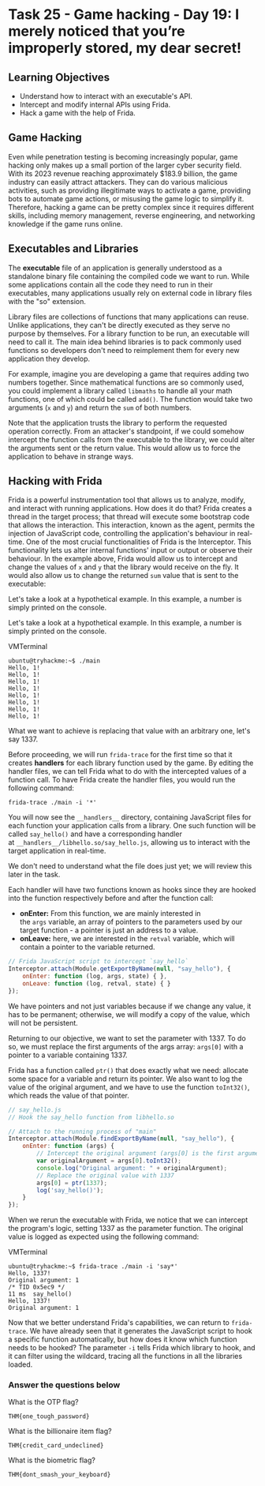 
# Task 25 - Game hacking - Day 19: I merely noticed that you’re improperly stored, my dear secret!

## Learning Objectives

- Understand how to interact with an executable's API.
- Intercept and modify internal APIs using Frida.
- Hack a game with the help of Frida.

## Game Hacking

 Even while penetration testing is becoming increasingly popular, game hacking only makes up a small portion of the larger cyber security field. With its 2023 revenue reaching approximately $183.9 billion, the game industry can easily attract attackers. They can do various malicious activities, such as providing illegitimate ways to activate a game, providing bots to automate game actions, or misusing the game logic to simplify it. Therefore, hacking a game can be pretty complex since it requires different skills, including memory management, reverse engineering, and networking knowledge if the game runs online.

## Executables and Libraries

The **executable** file of an application is generally understood as a standalone binary file containing the compiled code we want to run. While some applications contain all the code they need to run in their executables, many applications usually rely on external code in library files with the "so" extension.

Library files are collections of functions that many applications can reuse. Unlike applications, they can't be directly executed as they serve no purpose by themselves. For a library function to be run, an executable will need to call it. The main idea behind libraries is to pack commonly used functions so developers don't need to reimplement them for every new application they develop.

For example, imagine you are developing a game that requires adding two numbers together. Since mathematical functions are so commonly used, you could implement a library called `libmaths` to handle all your math functions, one of which could be called `add()`. The function would take two arguments (`x` and `y`) and return the `sum` of both numbers.

Note that the application trusts the library to perform the requested operation correctly. From an attacker's standpoint, if we could somehow intercept the function calls from the executable to the library, we could alter the arguments sent or the return value. This would allow us to force the application to behave in strange ways.

## Hacking with Frida

Frida is a powerful instrumentation tool that allows us to analyze, modify, and interact with running applications. How does it do that? Frida creates a thread in the target process; that thread will execute some bootstrap code that allows the interaction. This interaction, known as the agent, permits the injection of JavaScript code, controlling the application's behaviour in real-time. One of the most crucial functionalities of Frida is the Interceptor. This functionality lets us alter internal functions' input or output or observe their behaviour. In the example above, Frida would allow us to intercept and change the values of `x` and `y` that the library would receive on the fly. It would also allow us to change the returned `sum` value that is sent to the executable:

Let's take a look at a hypothetical example. In this example, a number is simply printed on the console.

Let's take a look at a hypothetical example. In this example, a number is simply printed on the console.

VMTerminal

```shell-session
ubuntu@tryhackme:~$ ./main
Hello, 1!
Hello, 1!
Hello, 1!
Hello, 1!
Hello, 1!
Hello, 1!
Hello, 1!
Hello, 1!
```

What we want to achieve is replacing that value with an arbitrary one, let's say 1337.

Before proceeding, we will run `frida-trace` for the first time so that it creates **handlers** for each library function used by the game. By editing the handler files, we can tell Frida what to do with the intercepted values of a function call. To have Frida create the handler files, you would run the following command:

`frida-trace ./main -i '*'`

You will now see the `__handlers__` directory, containing JavaScript files for each function your application calls from a library. One such function will be called `say_hello()` and have a corresponding handler at `__handlers__/libhello.so/say_hello.js`, allowing us to interact with the target application in real-time.

We don't need to understand what the file does just yet; we will review this later in the task.

Each handler will have two functions known as hooks since they are hooked into the function respectively before and after the function call:

- **onEnter:** From this function, we are mainly interested in the `args` variable, an array of pointers to the parameters used by our target function - a pointer is just an address to a value.
- **onLeave:** here, we are interested in the `retval` variable, which will contain a pointer to the variable returned.

```javascript
// Frida JavaScript script to intercept `say_hello` 
Interceptor.attach(Module.getExportByName(null, "say_hello"), { 
    onEnter: function (log, args, state) { }, 
    onLeave: function (log, retval, state) { } 
});
```

We have pointers and not just variables because if we change any value, it has to be permanent; otherwise, we will modify a copy of the value, which will not be persistent.

Returning to our objective, we want to set the parameter with 1337. To do so, we must replace the first arguments of the args array: `args[0]` with a pointer to a variable containing 1337.

Frida has a function called `ptr()` that does exactly what we need: allocate some space for a variable and return its pointer. We also want to log the value of the original argument, and we have to use the function `toInt32()`, which reads the value of that pointer.

```javascript
// say_hello.js
// Hook the say_hello function from libhello.so

// Attach to the running process of "main"
Interceptor.attach(Module.findExportByName(null, "say_hello"), {
    onEnter: function (args) {
        // Intercept the original argument (args[0] is the first argument)
        var originalArgument = args[0].toInt32();
        console.log("Original argument: " + originalArgument);
        // Replace the original value with 1337
        args[0] = ptr(1337);
        log('say_hello()');
    }
});
```

When we rerun the executable with Frida, we notice that we can intercept the program's logic, setting 1337 as the parameter function. The original value is logged as expected using the following command:

VMTerminal

```shell-session
ubuntu@tryhackme:~$ frida-trace ./main -i 'say*'
Hello, 1337!
Original argument: 1
/* TID 0x5ec9 */
11 ms  say_hello()
Hello, 1337!
Original argument: 1
```

Now that we better understand Frida's capabilities, we can return to `frida-trace`. We have already seen that it generates the JavaScript script to hook a specific function automatically, but how does it know which function needs to be hooked? The parameter `-i` tells Frida which library to hook, and it can filter using the wildcard, tracing all the functions in all the libraries loaded.






### Answer the questions below

What is the OTP flag?

`THM{one_tough_password}`

What is the billionaire item flag?

 `THM{credit_card_undeclined}`

What is the biometric flag?

`THM{dont_smash_your_keyboard}`